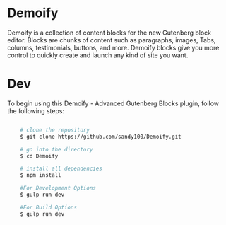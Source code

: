 # Demoify
Demoify is a collection of content blocks for the new Gutenberg block editor. Blocks are chunks of content such as paragraphs, images, Tabs, columns, testimonials, buttons, and more. Demoify blocks give you more control to quickly create and launch any kind of site you want.

# Dev
To begin using this Demoify - Advanced Gutenberg Blocks plugin, follow the following steps:

```sh

    # clone the repository
    $ git clone https://github.com/sandy100/Demoify.git

    # go into the directory
    $ cd Demoify

    # install all dependencies
    $ npm install

    #For Development Options
    $ gulp run dev

    #For Build Options
    $ gulp run dev

```
